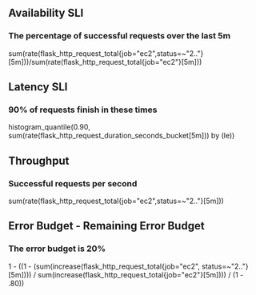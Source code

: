 ## Availability SLI
### The percentage of successful requests over the last 5m
sum(rate(flask_http_request_total{job="ec2",status=~"2.."}[5m]))/sum(rate(flask_http_request_total{job="ec2"}[5m]))

## Latency SLI
### 90% of requests finish in these times
histogram_quantile(0.90, sum(rate(flask_http_request_duration_seconds_bucket[5m])) by (le))

## Throughput
### Successful requests per second
sum(rate(flask_http_request_total{job="ec2",status=~"2.."}[5m]))


## Error Budget - Remaining Error Budget
### The error budget is 20%
1 - ((1 - (sum(increase(flask_http_request_total{job="ec2", status=~"2.."}[5m]))) / sum(increase(flask_http_request_total{job="ec2"}[5m]))) / (1 - .80))
